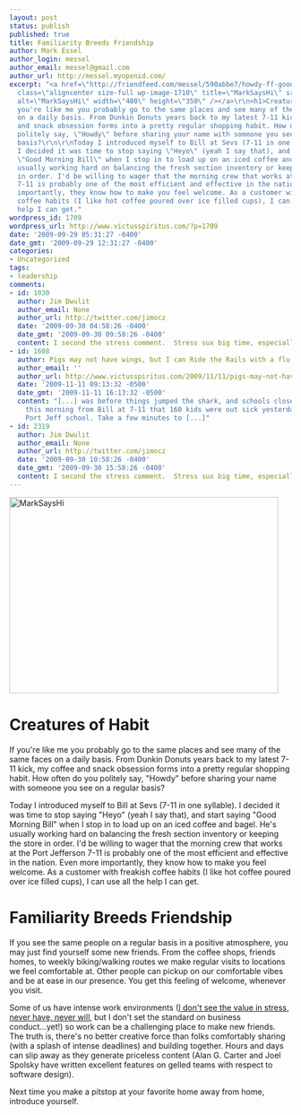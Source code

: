 ```yaml
---
layout: post
status: publish
published: true
title: Familiarity Breeds Friendship
author: Mark Essel
author_login: messel
author_email: messel@gmail.com
author_url: http://messel.myopenid.com/
excerpt: "<a href=\"http://friendfeed.com/messel/590abbe7/howdy-ff-good-morning-happy-tuesday\"><img
  class=\"aligncenter size-full wp-image-1710\" title=\"MarkSaysHi\" src=\"http://www.victusspiritus.com/wp-content/uploads/2009/09/MarkSaysHi.jpg\"
  alt=\"MarkSaysHi\" width=\"480\" height=\"350\" /></a>\r\n<h1>Creatures of Habit</h1>\r\nIf
  you're like me you probably go to the same places and see many of the same faces
  on a daily basis. From Dunkin Donuts years back to my latest 7-11 kick, my coffee
  and snack obsession forms into a pretty regular shopping habit. How often do you
  politely say, \"Howdy\" before sharing your name with someone you see on a regular
  basis?\r\n\r\nToday I introduced myself to Bill at Sevs (7-11 in one syllable).
  I decided it was time to stop saying \"Heyo\" (yeah I say that), and start saying
  \"Good Morning Bill\" when I stop in to load up on an iced coffee and bagel. He's
  usually working hard on balancing the fresh section inventory or keeping the store
  in order. I'd be willing to wager that the morning crew that works at the Port Jefferson
  7-11 is probably one of the most efficient and effective in the nation. Even more
  importantly, they know how to make you feel welcome. As a customer with freakish
  coffee habits (I like hot coffee poured over ice filled cups), I can use all the
  help I can get."
wordpress_id: 1709
wordpress_url: http://www.victusspiritus.com/?p=1709
date: '2009-09-29 05:31:27 -0400'
date_gmt: '2009-09-29 12:31:27 -0400'
categories:
- Uncategorized
tags:
- leadership
comments:
- id: 1030
  author: Jim Dwulit
  author_email: None
  author_url: http://twitter.com/jimocz
  date: '2009-09-30 04:58:26 -0400'
  date_gmt: '2009-09-30 09:58:26 -0400'
  content: I second the stress comment.  Stress sux big time, especially at work.
- id: 1608
  author: Pigs may not have wings, but I can Ride the Rails with a flu
  author_email: ''
  author_url: http://www.victusspiritus.com/2009/11/11/pigs-may-not-have-wings-but-i-can-ride-the-rails-with-a-flu/
  date: '2009-11-11 09:13:32 -0500'
  date_gmt: '2009-11-11 16:13:32 -0500'
  content: "[...] was before things jumped the shark, and schools closed. I heard
    this morning from Bill at 7-11 that 160 kids were out sick yesterday at the local
    Port Jeff school. Take a few minutes to [...]"
- id: 2319
  author: Jim Dwulit
  author_email: None
  author_url: http://twitter.com/jimocz
  date: '2009-09-30 10:58:26 -0400'
  date_gmt: '2009-09-30 15:58:26 -0400'
  content: I second the stress comment.  Stress sux big time, especially at work.
---
```

<p><a href="http://friendfeed.com/messel/590abbe7/howdy-ff-good-morning-happy-tuesday"><img class="aligncenter size-full wp-image-1710" title="MarkSaysHi" src="http://www.victusspiritus.com/wp-content/uploads/2009/09/MarkSaysHi.jpg" alt="MarkSaysHi" width="480" height="350" /></a></p>
<h1>Creatures of Habit</h1>
<p>If you're like me you probably go to the same places and see many of the same faces on a daily basis. From Dunkin Donuts years back to my latest 7-11 kick, my coffee and snack obsession forms into a pretty regular shopping habit. How often do you politely say, "Howdy" before sharing your name with someone you see on a regular basis?</p>
<p>Today I introduced myself to Bill at Sevs (7-11 in one syllable). I decided it was time to stop saying "Heyo" (yeah I say that), and start saying "Good Morning Bill" when I stop in to load up on an iced coffee and bagel. He's usually working hard on balancing the fresh section inventory or keeping the store in order. I'd be willing to wager that the morning crew that works at the Port Jefferson 7-11 is probably one of the most efficient and effective in the nation. Even more importantly, they know how to make you feel welcome. As a customer with freakish coffee habits (I like hot coffee poured over ice filled cups), I can use all the help I can get.<a id="more"></a><a id="more-1709"></a></p>
<h1>Familiarity Breeds Friendship</h1>
<p>If you see the same people on a regular basis in a positive atmosphere, you may just find yourself some new friends. From the coffee shops, friends homes, to weekly biking/walking routes we make regular visits to locations we feel comfortable at. Other people can pickup on our comfortable vibes and be at ease in our presence. You get this feeling of welcome, whenever you visit.</p>
<p>Some of us have intense work environments (<a href="http://www.victusspiritus.com/2009/08/22/optimal-design-performance-under-stress/">I don't see the value in stress, never have, never will</a>, but I don't set the standard on business conduct...yet!) so work can be a challenging place to make new friends. The truth is,  there's no better creative force than folks comfortably sharing (with a splash of intense deadlines) and building together. Hours and days can slip away as they generate priceless content (Alan G. Carter and Joel Spolsky have written excellent features on gelled teams with respect to software design).</p>
<p>Next time you make a pitstop at your favorite home away from home, introduce yourself.</p>
